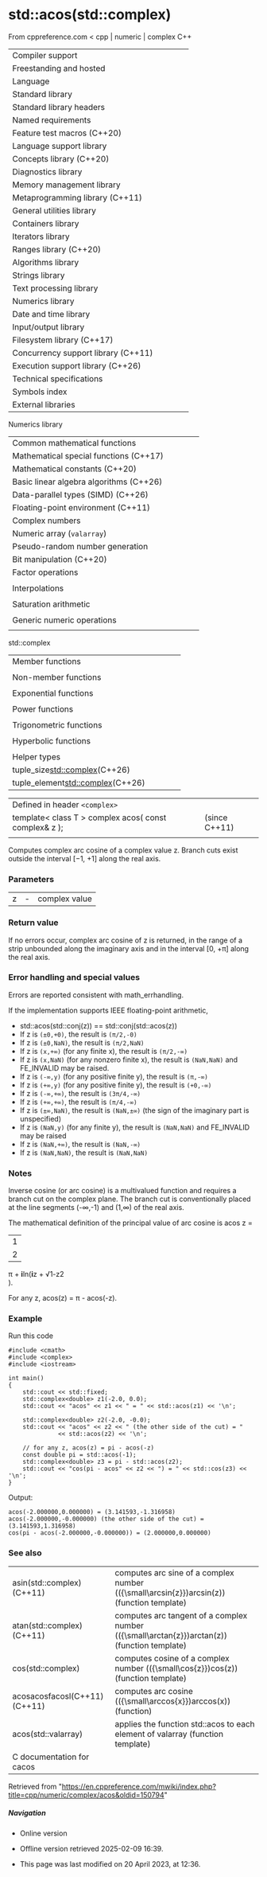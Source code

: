 # std::acos(std::complex)

From cppreference.com
< cpp‎ | numeric‎ | complex
C++

|  |  |  |  |  |
| --- | --- | --- | --- | --- |
| Compiler support | | | | |
| Freestanding and hosted | | | | |
| Language | | | | |
| Standard library | | | | |
| Standard library headers | | | | |
| Named requirements | | | | |
| Feature test macros (C++20) | | | | |
| Language support library | | | | |
| Concepts library (C++20) | | | | |
| Diagnostics library | | | | |
| Memory management library | | | | |
| Metaprogramming library (C++11) | | | | |
| General utilities library | | | | |
| Containers library | | | | |
| Iterators library | | | | |
| Ranges library (C++20) | | | | |
| Algorithms library | | | | |
| Strings library | | | | |
| Text processing library | | | | |
| Numerics library | | | | |
| Date and time library | | | | |
| Input/output library | | | | |
| Filesystem library (C++17) | | | | |
| Concurrency support library (C++11) | | | | |
| Execution support library (C++26) | | | | |
| Technical specifications | | | | |
| Symbols index | | | | |
| External libraries | | | | |

Numerics library

|  |  |  |  |  |
| --- | --- | --- | --- | --- |
| Common mathematical functions | | | | |
| Mathematical special functions (C++17) | | | | |
| Mathematical constants (C++20) | | | | |
| Basic linear algebra algorithms (C++26) | | | | |
| Data-parallel types (SIMD) (C++26) | | | | |
| Floating-point environment (C++11) | | | | |
| Complex numbers | | | | |
| Numeric array (`valarray`) | | | | |
| Pseudo-random number generation | | | | |
| Bit manipulation (C++20) | | | | |
| Factor operations | | | | |
| |  |  |  |  |  | | --- | --- | --- | --- | --- | | gcd(C++17) | | | | | | |  |  |  |  |  | | --- | --- | --- | --- | --- | | lcm(C++17) | | | | | |
| Interpolations | | | | |
| |  |  |  |  |  | | --- | --- | --- | --- | --- | | midpoint(C++20) | | | | | | |  |  |  |  |  | | --- | --- | --- | --- | --- | | lerp(C++20) | | | | | |
| Saturation arithmetic | | | | |
| |  |  |  |  |  | | --- | --- | --- | --- | --- | | add_sat(C++26) | | | | | | sub_sat(C++26) | | | | | | saturate_cast(C++26) | | | | | | |  |  |  |  |  | | --- | --- | --- | --- | --- | | mul_sat(C++26) | | | | | | div_sat(C++26) | | | | | |  | | | | | |
| Generic numeric operations | | | | |
| |  |  |  |  |  | | --- | --- | --- | --- | --- | | iota(C++11) | | | | | | ranges::iota(C++23) | | | | | | accumulate | | | | | | inner_product | | | | | | adjacent_difference | | | | | | partial_sum | | | | | | |  |  |  |  |  | | --- | --- | --- | --- | --- | | reduce(C++17) | | | | | | transform_reduce(C++17) | | | | | | inclusive_scan(C++17) | | | | | | exclusive_scan(C++17) | | | | | | transform_inclusive_scan(C++17) | | | | | | transform_exclusive_scan(C++17) | | | | | |

std::complex

|  |  |  |  |  |
| --- | --- | --- | --- | --- |
| Member functions | | | | |
| |  |  |  |  |  | | --- | --- | --- | --- | --- | | complex::complex | | | | | | complex::operator= | | | | | | complex::real | | | | | | complex::imag | | | | | | |  |  |  |  |  | | --- | --- | --- | --- | --- | | complex::operator+=complex::operator-=complex::operator\*=complex::operator/= | | | | | |
| Non-member functions | | | | |
| |  |  |  |  |  | | --- | --- | --- | --- | --- | | operator+operator- | | | | | | operator+operator-operator\*operator/ | | | | | | operator==operator!=(until C++20) | | | | | | operator<<operator>> | | | | | | get(std::complex)(C++26) | | | | | | |  |  |  |  |  | | --- | --- | --- | --- | --- | | real | | | | | | imag | | | | | | abs | | | | | | arg | | | | | | norm | | | | | | conj | | | | | | proj(C++11) | | | | | | polar | | | | | | operator""ioperator""ifoperator""il(C++14)(C++14)(C++14) | | | | | |
| Exponential functions | | | | |
| |  |  |  |  |  |  |  |  |  |  |  |  |  |  |  |  |  |  | | --- | --- | --- | --- | --- | --- | --- | --- | --- | --- | --- | --- | --- | --- | --- | --- | --- | --- | | |  |  |  |  |  | | --- | --- | --- | --- | --- | | log | | | | | | |  |  |  |  |  | | --- | --- | --- | --- | --- | | log10 | | | | | | |  |  |  |  |  | | --- | --- | --- | --- | --- | | exp | | | | | | |
| Power functions | | | | |
| |  |  |  |  |  |  |  |  |  |  |  |  | | --- | --- | --- | --- | --- | --- | --- | --- | --- | --- | --- | --- | | |  |  |  |  |  | | --- | --- | --- | --- | --- | | pow | | | | | | |  |  |  |  |  | | --- | --- | --- | --- | --- | | sqrt | | | | | | |
| Trigonometric functions | | | | |
| |  |  |  |  |  |  |  |  |  |  |  |  |  |  |  |  |  |  |  |  |  |  |  |  |  |  |  |  |  |  |  |  | | --- | --- | --- | --- | --- | --- | --- | --- | --- | --- | --- | --- | --- | --- | --- | --- | --- | --- | --- | --- | --- | --- | --- | --- | --- | --- | --- | --- | --- | --- | --- | --- | | |  |  |  |  |  | | --- | --- | --- | --- | --- | | sin | | | | | | cos | | | | | | tan | | | | | | |  |  |  |  |  | | --- | --- | --- | --- | --- | | asin(C++11) | | | | | | ****acos****(C++11) | | | | | | atan(C++11) | | | | | | |
| Hyperbolic functions | | | | |
| |  |  |  |  |  |  |  |  |  |  |  |  |  |  |  |  |  |  |  |  |  |  |  |  |  |  |  |  |  |  |  |  | | --- | --- | --- | --- | --- | --- | --- | --- | --- | --- | --- | --- | --- | --- | --- | --- | --- | --- | --- | --- | --- | --- | --- | --- | --- | --- | --- | --- | --- | --- | --- | --- | | |  |  |  |  |  | | --- | --- | --- | --- | --- | | sinh | | | | | | cosh | | | | | | tanh | | | | | | |  |  |  |  |  | | --- | --- | --- | --- | --- | | asinh(C++11) | | | | | | acosh(C++11) | | | | | | atanh(C++11) | | | | | | |
| Helper types | | | | |
| tuple_size<std::complex>(C++26) | | | | |
| tuple_element<std::complex>(C++26) | | | | |

|  |  |  |
| --- | --- | --- |
| Defined in header `<complex>` |  |  |
| template< class T >   complex<T> acos( const complex<T>& z ); |  | (since C++11) |
|  |  |  |

Computes complex arc cosine of a complex value z. Branch cuts exist outside the interval [−1, +1] along the real axis.

### Parameters

|  |  |  |
| --- | --- | --- |
| z | - | complex value |

### Return value

If no errors occur, complex arc cosine of z is returned, in the range of a strip unbounded along the imaginary axis and in the interval [0, +π] along the real axis.

### Error handling and special values

Errors are reported consistent with math_errhandling.

If the implementation supports IEEE floating-point arithmetic,

- std::acos(std::conj(z)) == std::conj(std::acos(z))
- If z is `(±0,+0)`, the result is `(π/2,-0)`
- If z is `(±0,NaN)`, the result is `(π/2,NaN)`
- If z is `(x,+∞)` (for any finite x), the result is `(π/2,-∞)`
- If z is `(x,NaN)` (for any nonzero finite x), the result is `(NaN,NaN)` and FE_INVALID may be raised.
- If z is `(-∞,y)` (for any positive finite y), the result is `(π,-∞)`
- If z is `(+∞,y)` (for any positive finite y), the result is `(+0,-∞)`
- If z is `(-∞,+∞)`, the result is `(3π/4,-∞)`
- If z is `(+∞,+∞)`, the result is `(π/4,-∞)`
- If z is `(±∞,NaN)`, the result is `(NaN,±∞)` (the sign of the imaginary part is unspecified)
- If z is `(NaN,y)` (for any finite y), the result is `(NaN,NaN)` and FE_INVALID may be raised
- If z is `(NaN,+∞)`, the result is `(NaN,-∞)`
- If z is `(NaN,NaN)`, the result is `(NaN,NaN)`

### Notes

Inverse cosine (or arc cosine) is a multivalued function and requires a branch cut on the complex plane. The branch cut is conventionally placed at the line segments (-∞,-1) and (1,∞) of the real axis.

The mathematical definition of the principal value of arc cosine is acos z = 

|  |
| --- |
| 1 |
| 2 |

π + **i**ln(**i**z + √1-z2  
).

For any z, acos(z) = π - acos(-z).

### Example

Run this code

```
#include <cmath>
#include <complex>
#include <iostream>
 
int main()
{
    std::cout << std::fixed;
    std::complex<double> z1(-2.0, 0.0);
    std::cout << "acos" << z1 << " = " << std::acos(z1) << '\n';
 
    std::complex<double> z2(-2.0, -0.0);
    std::cout << "acos" << z2 << " (the other side of the cut) = "
              << std::acos(z2) << '\n';
 
    // for any z, acos(z) = pi - acos(-z)
    const double pi = std::acos(-1);
    std::complex<double> z3 = pi - std::acos(z2);
    std::cout << "cos(pi - acos" << z2 << ") = " << std::cos(z3) << '\n';
}

```

Output:

```
acos(-2.000000,0.000000) = (3.141593,-1.316958)
acos(-2.000000,-0.000000) (the other side of the cut) = (3.141593,1.316958)
cos(pi - acos(-2.000000,-0.000000)) = (2.000000,0.000000)

```

### See also

|  |  |
| --- | --- |
| asin(std::complex)(C++11) | computes arc sine of a complex number (\({\small\arcsin{z}}\)arcsin(z))   (function template) |
| atan(std::complex)(C++11) | computes arc tangent of a complex number (\({\small\arctan{z}}\)arctan(z))   (function template) |
| cos(std::complex) | computes cosine of a complex number (\({\small\cos{z}}\)cos(z))   (function template) |
| acosacosfacosl(C++11)(C++11) | computes arc cosine (\({\small\arccos{x}}\)arccos(x))   (function) |
| acos(std::valarray) | applies the function std::acos to each element of valarray   (function template) |
| C documentation for cacos | |

Retrieved from "<https://en.cppreference.com/mwiki/index.php?title=cpp/numeric/complex/acos&oldid=150794>"

##### Navigation

- Online version
- Offline version retrieved 2025-02-09 16:39.

- This page was last modified on 20 April 2023, at 12:36.